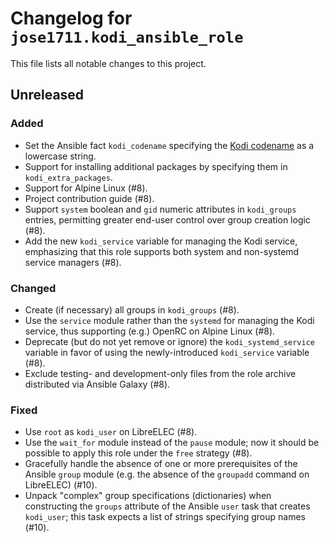 # Changelog for `jose1711.kodi_ansible_role`

This file lists all notable changes to this project.

## Unreleased

### Added

- Set the Ansible fact `kodi_codename` specifying the [Kodi
  codename](https://kodi.wiki/view/Codename_history) as a lowercase string.
- Support for installing additional packages by specifying them in
  `kodi_extra_packages`.
- Support for Alpine Linux (#8).
- Project contribution guide (#8).
- Support `system` boolean and `gid` numeric attributes in `kodi_groups`
  entries, permitting greater end-user control over group creation logic (#8).
- Add the new `kodi_service` variable for managing the Kodi service,
  emphasizing that this role supports both system and non-systemd service
  managers (#8).

### Changed

- Create (if necessary) all groups in `kodi_groups` (#8).
- Use the `service` module rather than the `systemd` for managing the Kodi
  service, thus supporting (e.g.) OpenRC on Alpine Linux (#8).
- Deprecate (but do not yet remove or ignore) the `kodi_systemd_service`
  variable in favor of using the newly-introduced `kodi_service` variable (#8).
- Exclude testing- and development-only files from the role archive distributed
  via Ansible Galaxy (#8).

### Fixed

- Use `root` as `kodi_user` on LibreELEC (#8).
- Use the `wait_for` module instead of the `pause` module; now it should be
  possible to apply this role under the `free` strategy (#8).
- Gracefully handle the absence of one or more prerequisites of the Ansible
  `group` module (e.g. the absence of the `groupadd` command on LibreELEC)
  (#10).
- Unpack "complex" group specifications (dictionaries) when constructing the
  `groups` attribute of the Ansible `user` task that creates `kodi_user`; this
  task expects a list of strings specifying group names (#10).
